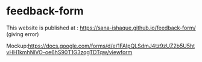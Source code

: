 # feedback-form

This website is published at : https://sana-ishaque.github.io/feedback-form/ (giving error)

Mockup:https://docs.google.com/forms/d/e/1FAIpQLSdmJ4tz9zUZ2b5U5htvHH1kmhNlVO-oe6hS90T1G3zqgTDTqw/viewform
